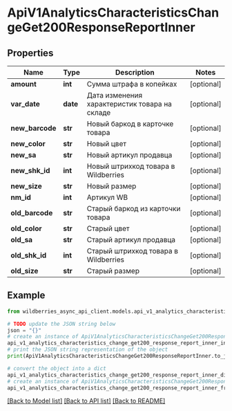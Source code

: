 # ApiV1AnalyticsCharacteristicsChangeGet200ResponseReportInner


## Properties

Name | Type | Description | Notes
------------ | ------------- | ------------- | -------------
**amount** | **int** | Сумма штрафа в копейках | [optional] 
**var_date** | **date** | Дата изменения характеристик товара на складе | [optional] 
**new_barcode** | **str** | Новый баркод в карточке товара | [optional] 
**new_color** | **str** | Новый цвет | [optional] 
**new_sa** | **str** | Новый артикул продавца | [optional] 
**new_shk_id** | **int** | Новый штрихкод товара в Wildberries | [optional] 
**new_size** | **str** | Новый размер | [optional] 
**nm_id** | **int** | Артикул WB | [optional] 
**old_barcode** | **str** | Старый баркод из карточки товара | [optional] 
**old_color** | **str** | Старый цвет | [optional] 
**old_sa** | **str** | Старый артикул продавца | [optional] 
**old_shk_id** | **int** | Старый штрихкод товара в Wildberries | [optional] 
**old_size** | **str** | Старый размер | [optional] 

## Example

```python
from wildberries_async_api_client.models.api_v1_analytics_characteristics_change_get200_response_report_inner import ApiV1AnalyticsCharacteristicsChangeGet200ResponseReportInner

# TODO update the JSON string below
json = "{}"
# create an instance of ApiV1AnalyticsCharacteristicsChangeGet200ResponseReportInner from a JSON string
api_v1_analytics_characteristics_change_get200_response_report_inner_instance = ApiV1AnalyticsCharacteristicsChangeGet200ResponseReportInner.from_json(json)
# print the JSON string representation of the object
print(ApiV1AnalyticsCharacteristicsChangeGet200ResponseReportInner.to_json())

# convert the object into a dict
api_v1_analytics_characteristics_change_get200_response_report_inner_dict = api_v1_analytics_characteristics_change_get200_response_report_inner_instance.to_dict()
# create an instance of ApiV1AnalyticsCharacteristicsChangeGet200ResponseReportInner from a dict
api_v1_analytics_characteristics_change_get200_response_report_inner_from_dict = ApiV1AnalyticsCharacteristicsChangeGet200ResponseReportInner.from_dict(api_v1_analytics_characteristics_change_get200_response_report_inner_dict)
```
[[Back to Model list]](../README.md#documentation-for-models) [[Back to API list]](../README.md#documentation-for-api-endpoints) [[Back to README]](../README.md)


